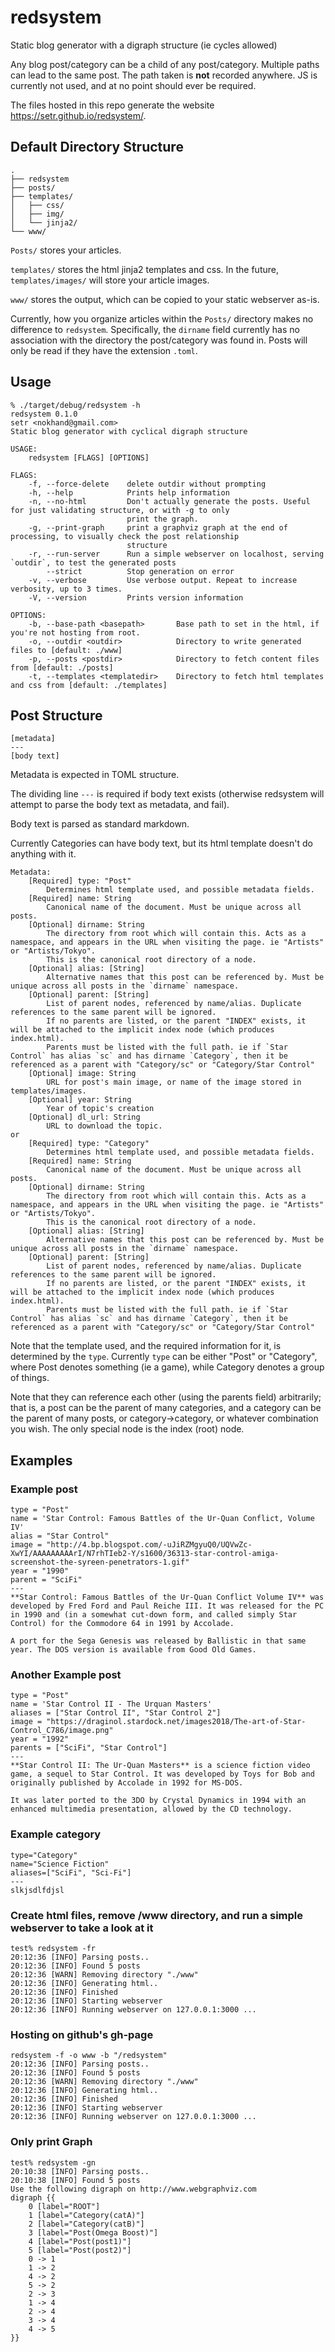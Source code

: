 # redsystem
Static blog generator with a digraph structure (ie cycles allowed)

Any blog post/category can be a child of any post/category. Multiple paths can lead to the same post. The path taken is **not** recorded anywhere. JS is currently not used, and at no point should ever be required. 

The files hosted in this repo generate the website https://setr.github.io/redsystem/.

## Default Directory Structure

```
.
├── redsystem
├── posts/
├── templates/
│   ├── css/
│   ├── img/
│   └── jinja2/
└── www/
```
`Posts/` stores your articles.

`templates/` stores the html jinja2 templates and css. In the future, `templates/images/` will store your article images.

`www/` stores the output, which can be copied to your static webserver as-is.

Currently, how you organize articles within the `Posts/` directory makes no difference to `redsystem`. Specifically, the `dirname` field currently has no association with the directory the post/category was found in. Posts will only be read if they have the extension `.toml`.


## Usage
```
% ./target/debug/redsystem -h
redsystem 0.1.0
setr <nokhand@gmail.com>
Static blog generator with cyclical digraph structure

USAGE:
    redsystem [FLAGS] [OPTIONS]

FLAGS:
    -f, --force-delete    delete outdir without prompting
    -h, --help            Prints help information
    -n, --no-html         Don't actually generate the posts. Useful for just validating structure, or with -g to only
                          print the graph.
    -g, --print-graph     print a graphviz graph at the end of processing, to visually check the post relationship
                          structure
    -r, --run-server      Run a simple webserver on localhost, serving `outdir`, to test the generated posts
        --strict          Stop generation on error
    -v, --verbose         Use verbose output. Repeat to increase verbosity, up to 3 times.
    -V, --version         Prints version information

OPTIONS:
    -b, --base-path <basepath>       Base path to set in the html, if you're not hosting from root.
    -o, --outdir <outdir>            Directory to write generated files to [default: ./www]
    -p, --posts <postdir>            Directory to fetch content files from [default: ./posts]
    -t, --templates <templatedir>    Directory to fetch html templates and css from [default: ./templates]
```

## Post Structure
```
[metadata]
---
[body text]
```
Metadata is expected in TOML structure.

The dividing line `---` is required if body text exists (otherwise redsystem will attempt to parse the body text as metadata, and fail).

Body text is parsed as standard markdown.

Currently Categories can have body text, but its html template doesn't do anything with it.
```
Metadata:
    [Required] type: "Post"
        Determines html template used, and possible metadata fields.
    [Required] name: String
        Canonical name of the document. Must be unique across all posts.
    [Optional] dirname: String
        The directory from root which will contain this. Acts as a namespace, and appears in the URL when visiting the page. ie "Artists" or "Artists/Tokyo". 
        This is the canonical root directory of a node.
    [Optional] alias: [String]
        Alternative names that this post can be referenced by. Must be unique across all posts in the `dirname` namespace.
    [Optional] parent: [String]
        List of parent nodes, referenced by name/alias. Duplicate references to the same parent will be ignored.
        If no parents are listed, or the parent "INDEX" exists, it will be attached to the implicit index node (which produces index.html).
        Parents must be listed with the full path. ie if `Star Control` has alias `sc` and has dirname `Category`, then it be referenced as a parent with "Category/sc" or "Category/Star Control"
    [Optional] image: String
        URL for post's main image, or name of the image stored in templates/images.
    [Optional] year: String
        Year of topic's creation
    [Optional] dl_url: String
        URL to download the topic.
or
    [Required] type: "Category"
        Determines html template used, and possible metadata fields.
    [Required] name: String
        Canonical name of the document. Must be unique across all posts.
    [Optional] dirname: String
        The directory from root which will contain this. Acts as a namespace, and appears in the URL when visiting the page. ie "Artists" or "Artists/Tokyo". 
        This is the canonical root directory of a node.
    [Optional] alias: [String]
        Alternative names that this post can be referenced by. Must be unique across all posts in the `dirname` namespace.
    [Optional] parent: [String]
        List of parent nodes, referenced by name/alias. Duplicate references to the same parent will be ignored.
        If no parents are listed, or the parent "INDEX" exists, it will be attached to the implicit index node (which produces index.html).
        Parents must be listed with the full path. ie if `Star Control` has alias `sc` and has dirname `Category`, then it be referenced as a parent with "Category/sc" or "Category/Star Control"
```
Note that the template used, and the required information for it, is determined by the `type`. Currently `type` can be either "Post" or "Category", where Post denotes something (ie a game), while Category denotes a group of things. 

Note that they can reference each other (using the parents field) arbitrarily; that is, a post can be the parent of many categories, and a category can be the parent of many posts, or category-\>category, or whatever combination you wish. The only special node is the index (root) node.

## Examples

### Example post
```
type = "Post"
name = 'Star Control: Famous Battles of the Ur-Quan Conflict, Volume IV'
alias = "Star Control"
image = "http://4.bp.blogspot.com/-uJiRZMgyuQ0/UQVwZc-XwYI/AAAAAAAAArI/N7rhTIeb2-Y/s1600/36313-star-control-amiga-screenshot-the-syreen-penetrators-1.gif"
year = "1990"
parent = "SciFi"
---
**Star Control: Famous Battles of the Ur-Quan Conflict Volume IV** was developed by Fred Ford and Paul Reiche III. It was released for the PC in 1990 and (in a somewhat cut-down form, and called simply Star Control) for the Commodore 64 in 1991 by Accolade. 

A port for the Sega Genesis was released by Ballistic in that same year. The DOS version is available from Good Old Games.
```
### Another Example post
```
type = "Post"
name = 'Star Control II - The Urquan Masters'
aliases = ["Star Control II", "Star Control 2"]
image = "https://draginol.stardock.net/images2018/The-art-of-Star-Control_C786/image.png"
year = "1992"
parents = ["SciFi", "Star Control"]
---
**Star Control II: The Ur-Quan Masters** is a science fiction video game, a sequel to Star Control. It was developed by Toys for Bob and originally published by Accolade in 1992 for MS-DOS. 

It was later ported to the 3DO by Crystal Dynamics in 1994 with an enhanced multimedia presentation, allowed by the CD technology.
```

### Example category
```
type="Category"
name="Science Fiction"
aliases=["SciFi", "Sci-Fi"]
---
slkjsdlfdjsl
```


### Create html files, remove /www directory, and run a simple webserver to take a look at it
```
test% redsystem -fr
20:12:36 [INFO] Parsing posts..
20:12:36 [INFO] Found 5 posts
20:12:36 [WARN] Removing directory "./www"
20:12:36 [INFO] Generating html..
20:12:36 [INFO] Finished
20:12:36 [INFO] Starting webserver
20:12:36 [INFO] Running webserver on 127.0.0.1:3000 ...
```

### Hosting on github's gh-page
```
redsystem -f -o www -b "/redsystem"
20:12:36 [INFO] Parsing posts..
20:12:36 [INFO] Found 5 posts
20:12:36 [WARN] Removing directory "./www"
20:12:36 [INFO] Generating html..
20:12:36 [INFO] Finished
20:12:36 [INFO] Starting webserver
20:12:36 [INFO] Running webserver on 127.0.0.1:3000 ...
```

### Only print Graph
```
test% redsystem -gn
20:10:38 [INFO] Parsing posts..
20:10:38 [INFO] Found 5 posts
Use the following digraph on http://www.webgraphviz.com
digraph {{
    0 [label="ROOT"]
    1 [label="Category(catA)"]
    2 [label="Category(catB)"]
    3 [label="Post(Omega Boost)"]
    4 [label="Post(post1)"]
    5 [label="Post(post2)"]
    0 -> 1
    1 -> 2
    4 -> 2
    5 -> 2
    2 -> 3
    1 -> 4
    2 -> 4
    3 -> 4
    4 -> 5
}}
```

